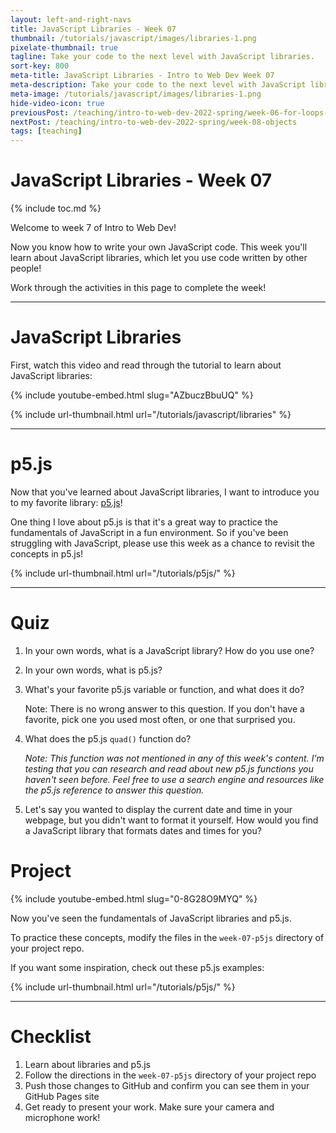 ```yaml
---
layout: left-and-right-navs
title: JavaScript Libraries - Week 07
thumbnail: /tutorials/javascript/images/libraries-1.png
pixelate-thumbnail: true
tagline: Take your code to the next level with JavaScript libraries.
sort-key: 800
meta-title: JavaScript Libraries - Intro to Web Dev Week 07
meta-description: Take your code to the next level with JavaScript libraries.
meta-image: /tutorials/javascript/images/libraries-1.png
hide-video-icon: true
previousPost: /teaching/intro-to-web-dev-2022-spring/week-06-for-loops-and-arrays
nextPost: /teaching/intro-to-web-dev-2022-spring/week-08-objects
tags: [teaching]
---
```


# JavaScript Libraries - Week 07

{% include toc.md %}

Welcome to week 7 of Intro to Web Dev!

Now you know how to write your own JavaScript code. This week you'll learn about JavaScript libraries, which let you use code written by other people!

Work through the activities in this page to complete the week!

---

# JavaScript Libraries

First, watch this video and read through the tutorial to learn about JavaScript libraries:

{% include youtube-embed.html slug="AZbuczBbuUQ" %}

{% include url-thumbnail.html url="/tutorials/javascript/libraries" %}

---

# p5.js

Now that you've learned about JavaScript libraries, I want to introduce you to my favorite library: [p5.js](/tutorials/p5js)!

One thing I love about p5.js is that it's a great way to practice the fundamentals of JavaScript in a fun environment. So if you've been struggling with JavaScript, please use this week as a chance to revisit the concepts in p5.js!

{% include url-thumbnail.html url="/tutorials/p5js/" %}

---

# Quiz

1. In your own words, what is a JavaScript library? How do you use one?

2. In your own words, what is p5.js?

3. What's your favorite p5.js variable or function, and what does it do?

   Note: There is no wrong answer to this question. If you don't have a favorite, pick one you used most often, or one that surprised you.

4. What does the p5.js `quad()` function do?

   *Note: This function was not mentioned in any of this week's content. I'm testing that you can research and read about new p5.js functions you haven't seen before. Feel free to use a search engine and resources like the p5.js reference to answer this question.*

5. Let's say you wanted to display the current date and time in your webpage, but you didn't want to format it yourself. How would you find a JavaScript library that formats dates and times for you?

# Project

{% include youtube-embed.html slug="0-8G28O9MYQ" %}

Now you've seen the fundamentals of JavaScript libraries and p5.js.

To practice these concepts, modify the files in the `week-07-p5js` directory of your project repo.

If you want some inspiration, check out these p5.js examples:

{% include url-thumbnail.html url="/tutorials/p5js/" %}

---

# Checklist

1. Learn about libraries and p5.js
2. Follow the directions in the `week-07-p5js` directory of your project repo
3. Push those changes to GitHub and confirm you can see them in your GitHub Pages site
4. Get ready to present your work. Make sure your camera and microphone work!
